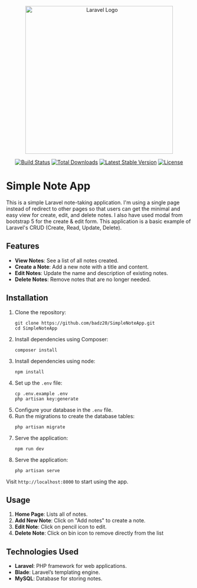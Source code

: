 <p align="center"><a href="https://laravel.com" target="_blank"><img src="https://raw.githubusercontent.com/laravel/art/master/logo-lockup/5%20SVG/2%20CMYK/1%20Full%20Color/laravel-logolockup-cmyk-red.svg" width="400" alt="Laravel Logo"></a></p>

<p align="center">
<a href="https://github.com/laravel/framework/actions"><img src="https://github.com/laravel/framework/workflows/tests/badge.svg" alt="Build Status"></a>
<a href="https://packagist.org/packages/laravel/framework"><img src="https://img.shields.io/packagist/dt/laravel/framework" alt="Total Downloads"></a>
<a href="https://packagist.org/packages/laravel/framework"><img src="https://img.shields.io/packagist/v/laravel/framework" alt="Latest Stable Version"></a>
<a href="https://packagist.org/packages/laravel/framework"><img src="https://img.shields.io/packagist/l/laravel/framework" alt="License"></a>
</p>

<h1>Simple Note App</h1>

<p>This is a simple Laravel note-taking application. I'm using a single page instead of redirect to other pages so that users can get the  minimal and easy view for create, edit, and delete notes. I also have used modal from bootstrap 5 for the create & edit form. This application is a basic example of Laravel's CRUD (Create, Read, Update, Delete).</p>

<h2>Features</h2>
<ul>
<li><strong>View Notes</strong>: See a list of all notes created.</li>
  <li><strong>Create a Note</strong>: Add a new note with a title and content.</li>
  
  <li><strong>Edit Notes</strong>: Update the name and description of existing notes.</li>
  <li><strong>Delete Notes</strong>: Remove notes that are no longer needed.</li>
</ul>

<h2>Installation</h2>
<ol>
  <li>Clone the repository:
    <pre><code>git clone https://github.com/badz20/SimpleNoteApp.git
cd SimpleNoteApp</code></pre>
  </li>
  <li>Install dependencies using Composer:
    <pre><code>composer install</code></pre>
  </li>
  <li>Install dependencies using node:
    <pre><code>npm install</code></pre>
  </li>
  <li>Set up the <code>.env</code> file:
    <pre><code>cp .env.example .env
php artisan key:generate</code></pre>
  </li>
  <li>Configure your database in the <code>.env</code> file.</li>
  <li>Run the migrations to create the database tables:
    <pre><code>php artisan migrate</code></pre>
  </li>
  <li>Serve the application:
    <pre><code>npm run dev</code></pre>
  </li>
  <li>Serve the application:
    <pre><code>php artisan serve</code></pre>
  </li>
</ol>

<p>Visit <code>http://localhost:8000</code> to start using the app.</p>

<h2>Usage</h2>
<ol>
  <li><strong>Home Page</strong>: Lists all of notes.</li>
  <li><strong>Add New Note</strong>: Click on "Add notes" to create a note.</li>
  <li><strong>Edit Note</strong>: Click on pencil icon to edit.</li>
  <li><strong>Delete Note</strong>: Click on bin icon to remove directly from the list</li>
</ol>

<h2>Technologies Used</h2>
<ul>
  <li><strong>Laravel</strong>: PHP framework for web applications.</li>
  <li><strong>Blade</strong>: Laravel’s templating engine.</li>
  <li><strong>MySQL</strong>: Database for storing notes.</li>
</ul>

